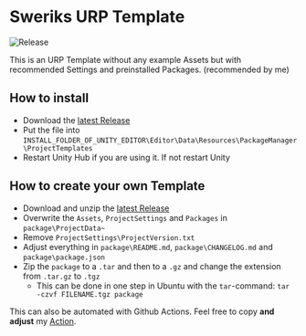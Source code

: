 # Sweriks URP Template

![Release](https://github.com/TheSwerik/URPTemplate/workflows/Release/badge.svg)

This is an URP Template without any example Assets but with recommended Settings and preinstalled Packages. (recommended by me)

## How to install
* Download the [latest Release](https://github.com/TheSwerik/URPTemplate/releases)
* Put the file into `INSTALL_FOLDER_OF_UNITY_EDITOR\Editor\Data\Resources\PackageManager\ProjectTemplates`
* Restart Unity Hub if you are using it. If not restart Unity

## How to create your own Template
* Download and unzip the [latest Release](https://github.com/TheSwerik/URPTemplate/releases)
* Overwrite the `Assets`, `ProjectSettings` and `Packages` in `package\ProjectData~`
* Remove `ProjectSettings\ProjectVersion.txt`
* Adjust everything in `package\README.md`, `package\CHANGELOG.md` and `package\package.json`
* Zip the `package` to a `.tar` and then to a `.gz` and change the extension from `.tar.gz` to `.tgz`
    * This can be done in one step in Ubuntu with the `tar`-command: `tar -czvf FILENAME.tgz package`

This can also be automated with Github Actions. Feel free to copy **and adjust** my [Action](https://github.com/TheSwerik/URPTemplate/blob/main/.github/workflows/release.yml).